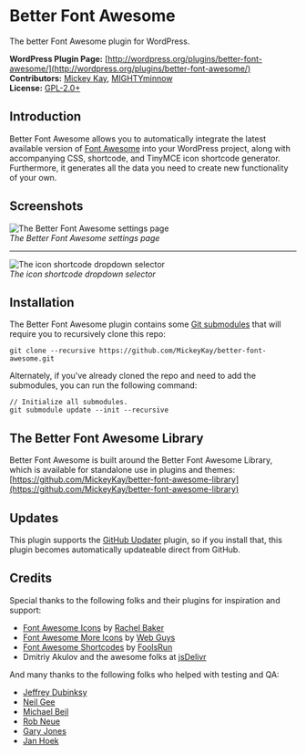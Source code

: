 # Better Font Awesome #

The better Font Awesome plugin for WordPress.

__WordPress Plugin Page:__ [http://wordpress.org/plugins/better-font-awesome/](http://wordpress.org/plugins/better-font-awesome/)  
__Contributors:__ [Mickey Kay](http://profiles.wordpress.org/mcguive7/), [MIGHTYminnow](http://profiles.wordpress.org/mightyminnow/)  
__License:__ [GPL-2.0+](http://www.gnu.org/licenses/gpl-2.0.html)  

## Introduction ##
Better Font Awesome allows you to automatically integrate the latest available version of [Font Awesome](http://fontawesome.io/) into your WordPress project, along with accompanying CSS, shortcode, and TinyMCE icon shortcode generator. Furthermore, it generates all the data you need to create new functionality of your own.

## Screenshots ##
![The Better Font Awesome settings page](/../testing/assets/screenshot-1.png?raw=true)  
_The Better Font Awesome settings page_

---

![The icon shortcode dropdown selector](/../testing/assets/screenshot-2.png?raw=true)  
_The icon shortcode dropdown selector_

## Installation ##
The Better Font Awesome plugin contains some [Git submodules](http://git-scm.com/book/en/Git-Tools-Submodules) that will require you to recursively clone this repo:
```
git clone --recursive https://github.com/MickeyKay/better-font-awesome.git
```

Alternately, if you've already cloned the repo and need to add the submodules, you can run the following command:
```
// Initialize all submodules.
git submodule update --init --recursive
```

## The Better Font Awesome Library ##
Better Font Awesome is built around the Better Font Awesome Library, which is available for standalone use in plugins and themes: [https://github.com/MickeyKay/better-font-awesome-library](https://github.com/MickeyKay/better-font-awesome-library)

## Updates ##

This plugin supports the [GitHub Updater](https://github.com/afragen/github-updater) plugin, so if you install that, this plugin becomes automatically updateable direct from GitHub.

## Credits ##
Special thanks to the following folks and their plugins for inspiration and support:
* [Font Awesome Icons](http://wordpress.org/plugins/font-awesome/ "Font Awesome Icons") by [Rachel Baker](http://rachelbaker.me/ "Rachel Baker")
* [Font Awesome More Icons](https://wordpress.org/plugins/font-awesome-more-icons/ "Font Awesome More Icons") by [Web Guys](http://webguysaz.com/ "Web Guys")
* [Font Awesome Shortcodes](https://wordpress.org/plugins/font-awesome-shortcodes/) by [FoolsRun](https://profiles.wordpress.org/foolsrun/ "FoolsRun")
* Dmitriy Akulov and the awesome folks at [jsDelivr](http://www.jsdelivr.com/)

And many thanks to the following folks who helped with testing and QA:
* [Jeffrey Dubinksy](http://vanishingforests.org/)
* [Neil Gee](https://twitter.com/_neilgee)
* [Michael Beil](https://twitter.com/MichaelBeil)
* [Rob Neue](https://twitter.com/rob_neu)
* [Gary Jones](https://twitter.com/GaryJ)
* [Jan Hoek](https://twitter.com/JanHoekdotCom)
